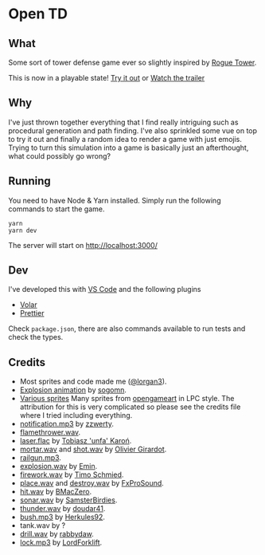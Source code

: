 # Open TD

## What

Some sort of tower defense game ever so slightly inspired by [Rogue Tower](https://store.steampowered.com/app/1843760/Rogue_Tower/).

This is now in a playable state! [Try it out](https://lorgan3.github.io/open-td/) or [Watch the trailer](https://www.youtube.com/watch?v=K3L1v3RezDY)

## Why

I've just thrown together everything that I find really intriguing such as procedural generation and path finding. I've also sprinkled some vue on top to try it out and finally a random idea to render a game with just emojis. Trying to turn this simulation into a game is basically just an afterthought, what could possibly go wrong?

## Running

You need to have Node & Yarn installed. Simply run the following commands to start the game.

```
yarn
yarn dev
```

The server will start on [http://localhost:3000/](http://localhost:3000/)

## Dev

I've developed this with [VS Code](https://code.visualstudio.com/) and the following plugins

- [Volar](https://marketplace.visualstudio.com/items?itemName=Vue.volar)
- [Prettier](https://marketplace.visualstudio.com/items?itemName=esbenp.prettier-vscode)

Check `package.json`, there are also commands available to run tests and check the types.

## Credits

- Most sprites and code made me ([@lorgan3](https://github.com/lorgan3)).
- [Explosion animation](https://opengameart.org/content/explosion-3) by [sogomn](https://opengameart.org/users/sogomn).
- [Various sprites](./credits.md) Many sprites from [opengameart](https://opengameart.org/) in LPC style. The attribution for this is very complicated so please see the credits file where I tried including everything.
- [notification.mp3](https://freesound.org/people/zzwerty/sounds/315878/) by [zzwerty](https://freesound.org/people/zzwerty/).
- [flamethrower.wav](https://freesound.org/people/deleted_user_13668154/sounds/616093/).
- [laser.flac](https://freesound.org/people/unfa/sounds/584191/) by [Tobiasz 'unfa' Karoń](https://freesound.org/people/unfa/).
- [mortar.wav](https://freesound.org/people/OGsoundFX/sounds/423108/) and [shot.wav](https://freesound.org/people/OGsoundFX/sounds/423114/) by [Olivier Girardot](https://freesound.org/people/OGsoundFX/).
- [railgun.mp3](https://freesound.org/people/deleted_user_1941307/sounds/155790/).
- [explosion.wav](https://freesound.org/people/EminYILDIRIM/sounds/553153/) by [Emin](https://freesound.org/people/EminYILDIRIM/).
- [firework.wav](https://freesound.org/people/TimoSchmied/sounds/530972/) by [Timo Schmied](https://freesound.org/people/TimoSchmied/).
- [place.wav](https://freesound.org/people/Robinhood76/sounds/254079/) and [destroy.wav](https://freesound.org/people/Robinhood76/sounds/503554/) by [FxProSound](https://freesound.org/people/Robinhood76/).
- [hit.wav](https://freesound.org/people/BMacZero/sounds/96138/) by [BMacZero](https://freesound.org/people/BMacZero/).
- [sonar.wav](https://freesound.org/people/SamsterBirdies/sounds/371178/) by [SamsterBirdies](https://freesound.org/people/SamsterBirdies/).
- [thunder.wav](https://freesound.org/people/doudar41/sounds/535952/) by [doudar41](https://freesound.org/people/doudar41/).
- [bush.mp3](https://freesound.org/people/Herkules92/sounds/518799/) by [Herkules92](https://freesound.org/people/Herkules92/).
- tank.wav by ?
- [drill.wav](https://freesound.org/people/rabbydaw/sounds/504182/) by [rabbydaw](https://freesound.org/people/rabbydaw/).
- [lock.mp3](https://freesound.org/people/LordForklift/sounds/448416/) by [LordForklift](https://freesound.org/people/LordForklift/).
